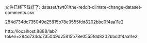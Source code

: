 文件已经下载好了: 
dataset/twt01/the-reddit-climate-change-dataset-comments.csv


284d734dc735049d25815b78e0555fdd8202bbd0f4aa11e2

http://localhost:8888/lab?token=284d734dc735049d25815b78e0555fdd8202bbd0f4aa11e2